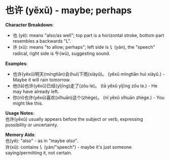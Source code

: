 # **也许 (yěxǔ) - maybe; perhaps**

**Character Breakdown**:  
- 也 (yě): means "also/as well"; top part is a horizontal stroke, bottom part resembles a backwards "L".  
- 许 (xǔ): means "to allow; perhaps"; left side is 讠(yán), the "speech" radical, right side is 午(wǔ), suggesting sound.

**Examples**:  
- 也许(yěxǔ)明天(míngtiān)会(huì)下雨(xiàyǔ)。 (yěxǔ míngtiān huì xiàyǔ.) - Maybe it will rain tomorrow.  
- 他(tā)也许(yěxǔ)已经(yǐjīng)走了(zǒu le)。 (tā yěxǔ yǐjīng zǒu le.) - He may have already left.  
- 你(nǐ)也许(yěxǔ)喜欢(xǐhuān)这个(zhège)。 (nǐ yěxǔ xǐhuān zhège.) - You might like this.

**Usage Notes**:  
也许(yěxǔ) usually appears before the subject or verb, expressing possibility or uncertainty.

**Memory Aids**:  
也(yě): "also" - as in "maybe *also*".  
许(xǔ): contains 讠(yán/"speech") - maybe it's just someone saying/permitting it, not certain.